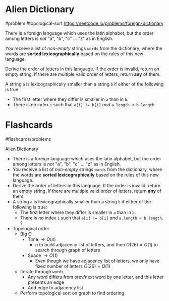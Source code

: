 # Alien Dictionary
#problem #topological-sort
https://neetcode.io/problems/foreign-dictionary

There is a foreign language which uses the latin alphabet, but the order among letters is _not_ "a", "b", "c" ... "z" as in English.

You receive a list of _non-empty_ strings `words` from the dictionary, where the words are **sorted lexicographically** based on the rules of this new language.

Derive the order of letters in this language. If the order is invalid, return an empty string. If there are multiple valid order of letters, return **any** of them.

A string `a` is lexicographically smaller than a string `b` if either of the following is true:

- The first letter where they differ is smaller in `a` than in `b`.
- There is no index `i` such that `a[i] != b[i]` _and_ `a.length < b.length`.

# Flashcards
#flashcards/problems 

Alien Dictionary
- There is a foreign language which uses the latin alphabet, but the order among letters is _not_ "a", "b", "c" ... "z" as in English.
- You receive a list of _non-empty_ strings `words` from the dictionary, where the words are **sorted lexicographically** based on the rules of this new language.
- Derive the order of letters in this language. If the order is invalid, return an empty string. If there are multiple valid order of letters, return **any** of them.
- A string `a` is lexicographically smaller than a string `b` if either of the following is true:
	- The first letter where they differ is smaller in `a` than in `b`.
	- There is no index `i` such that `a[i] != b[i]` _and_ `a.length < b.length`.
?
- Topological order
	- Big O
		- Time $\to O(n)$
			- $n$ to build adjacency list of letters, and then $O(26) = O(1)$ to search through graph of letters
		- Space $\to O(1)$
			- Even though we have adjacency list of letters, we only have fixed number of letters $O(26) = O(1)$
	- Iterate through `words`
		- Any word differs from prev/next word by one letter, and this letter presents an edge
		- Add edge to adjacency list
	- Perform topological sort on graph to find ordering
<!--SR:!2025-01-23,11,270-->

